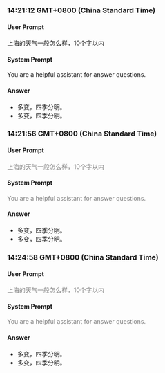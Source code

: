### 14:21:12 GMT+0800 (China Standard Time)

#### User Prompt
上海的天气一般怎么样，10个字以内
#### System Prompt
You are a helpful assistant for answer questions.
#### Answer
- 多变，四季分明。
- 多变，四季分明。
### 14:21:56 GMT+0800 (China Standard Time)

#### User Prompt
<div><span  style="color:grey">上海的天气一般怎么样，10个字以内</span></div>

#### System Prompt
<div><span  style="color:grey">You are a helpful assistant for answer questions.</span></div>

#### Answer
- 多变，四季分明。
- 多变，四季分明。
### 14:24:58 GMT+0800 (China Standard Time)

#### User Prompt
<div><span  style="color:grey">上海的天气一般怎么样，10个字以内</span></div>

#### System Prompt
<div><span  style="color:grey">You are a helpful assistant for answer questions.</span></div>

#### Answer
- 多变，四季分明。
- 多变，四季分明。
